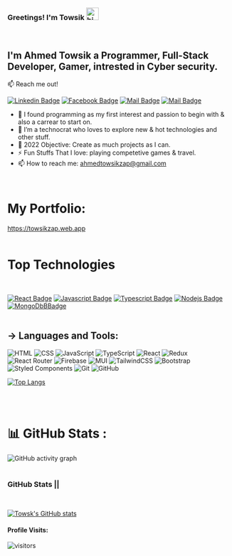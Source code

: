 ### Greetings! I'm Towsik <img src="https://user-images.githubusercontent.com/1303154/88677602-1635ba80-d120-11ea-84d8-d263ba5fc3c0.gif" width="28px" alt="hi">
<br>


## I'm Ahmed Towsik a Programmer, Full-Stack Developer, Gamer, intrested in Cyber security.
:mailbox: Reach me out!

 [![Linkedin Badge](https://img.shields.io/badge/-Ahmed_Towsik-0e76a8?style=flat&labelColor=0e76a8&logo=linkedin&logoColor=white)](https://www.linkedin.com/in/ahmed-towsik/)  [![Facebook Badge](https://img.shields.io/badge/-Ahmedzap-0e78c9?style=flat&labelColor=1e76a8&logo=facebook&logoColor=white)](https://www.facebook.com/ahmed.towsik.7/)  [![Mail Badge](https://img.shields.io/badge/-@Towsik-e84393?style=flat&labelColor=e84393&logo=instagram&logoColor=white)](https://www.instagram.com/_bruhh.stop/) [![Mail Badge](https://img.shields.io/badge/-towsik-c0392b?style=flat&labelColor=c0392b&logo=gmail&logoColor=white)](mailto:ahmedtowsikzap@gmail.com)

- 🔭 I found programming as my first interest and passion to begin with & also a carrear to start on.
- 🌱 I’m a technocrat who loves to explore new & hot technologies and other stuff.
- 🥅 2022 Objective: Create as much projects as I can.
- ⚡ Fun Stuffs That I love: playing competetive games & travel.
- 📫 How to reach me: ahmedtowsikzap@gmail.com
<br>

# My Portfolio: 
https://towsikzap.web.app
<br>
<br>


# Top Technologies
<br>

[![React Badge](https://img.shields.io/badge/React-20232A?style=for-the-badge&logo=react&logoColor=61DAFB)](#) [![Javascript Badge](https://img.shields.io/badge/-Javascript-F0DB4F?style=for-the-badge&labelColor=black&logo=javascript&logoColor=F0DB4F)](#) [![Typescript Badge](https://img.shields.io/badge/-Typescript-007acc?style=for-the-badge&labelColor=black&logo=typescript&logoColor=007acc)](#) [![Nodejs Badge](https://img.shields.io/badge/-Nodejs-3C873A?style=for-the-badge&labelColor=black&logo=node.js&logoColor=3C873A)](#) [![MongoDbBBadge](https://img.shields.io/badge/-MongoDB-e535b?style=for-the-badge&labelColor=black&logo=mongodb&logoColor=3C873A)](#)
<br>
<br>

## &#8594; Languages and Tools:


![HTML](https://img.shields.io/badge/HTML5-E34F26?style=for-the-badge&logo=html5&logoColor=white) ![CSS](https://img.shields.io/badge/CSS-239120?&style=for-the-badge&logo=css3&logoColor=white) ![JavaScript](https://img.shields.io/badge/JavaScript-F7DF1E?style=for-the-badge&logo=javascript&logoColor=black) ![TypeScript](https://img.shields.io/badge/typescript-%23007ACC.svg?style=for-the-badge&logo=typescript&logoColor=white)
 ![React](https://img.shields.io/badge/React-20232A?style=for-the-badge&logo=react&logoColor=61DAFB)  ![Redux](https://img.shields.io/badge/redux-%23593d88.svg?style=for-the-badge&logo=redux&logoColor=white)
 ![React Router](https://img.shields.io/badge/React_Router-CA4245?style=for-the-badge&logo=react-router&logoColor=white) ![Firebase](https://img.shields.io/badge/firebase-%23039BE5.svg?style=for-the-badge&logo=firebase) ![MUI](https://img.shields.io/badge/MUI-%230081CB.svg?style=for-the-badge&logo=mui&logoColor=white)
 ![TailwindCSS](https://img.shields.io/badge/tailwindcss-%2338B2AC.svg?style=for-the-badge&logo=tailwind-css&logoColor=white) ![Bootstrap](https://img.shields.io/badge/bootstrap-%23563D7C.svg?style=for-the-badge&logo=bootstrap&logoColor=white) ![Styled Components](https://img.shields.io/badge/styled--components-DB7093?style=for-the-badge&logo=styled-components&logoColor=white)
 ![Git](https://img.shields.io/badge/git-%23F05033.svg?style=for-the-badge&logo=git&logoColor=white) ![GitHub](https://img.shields.io/badge/github-%23F05033.svg?style=for-the-badge&logo=github&logoColor=white)


[![Top Langs](https://github-readme-stats.vercel.app/api/top-langs/?username=ahmedtowsikzap&theme=cobalt)](https://github.com/anuraghazra/github-readme-stats)

<br>
<br>



# 📊 GitHub Stats :
![GitHub activity graph](https://activity-graph.herokuapp.com/graph?username=ahmedtowsikzap&hide_border=true&theme=redical)
<br>
<br>



### GitHub Stats ||
<br>


[![Towsk's GitHub stats](https://github-readme-stats.vercel.app/api?username=ahmedtowsikzap&show_icons=true&count_private=true&theme=gruvbox&hide=contribs,prs)](https://github.com/anuraghazra/github-readme-stats)


#### Profile Visits:


![visitors](https://visitor-badge.glitch.me/badge?page_id=page.id=ahmedtowsikzap.ahmedtowsikzap&left_color=green&right_color=blue)
